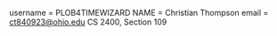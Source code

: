 username = PLOB4TIMEWIZARD
NAME = Christian Thompson
email = ct840923@ohio.edu
CS 2400, Section 109
